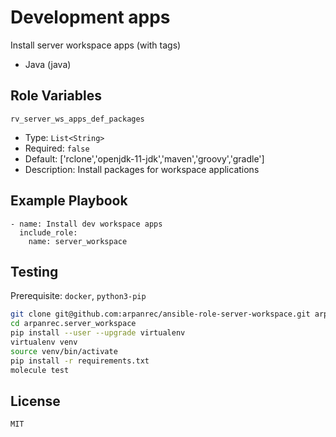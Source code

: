 Development apps
=========

Install server workspace apps (with tags)

* Java (java)

Role Variables
--------------

`rv_server_ws_apps_def_packages`

* Type: `List<String>`
* Required: `false`
* Default: ['rclone','openjdk-11-jdk','maven','groovy','gradle']
* Description: Install packages for workspace applications

Example Playbook
----------------

```
- name: Install dev workspace apps
  include_role:
    name: server_workspace
```

Testing
-------

Prerequisite: `docker`, `python3-pip`

```bash
git clone git@github.com:arpanrec/ansible-role-server-workspace.git arpanrec.server_workspace
cd arpanrec.server_workspace
pip install --user --upgrade virtualenv
virtualenv venv
source venv/bin/activate
pip install -r requirements.txt
molecule test
```

License
-------

`MIT`
